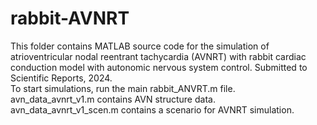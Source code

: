 # rabbit-AVNRT
This folder contains MATLAB source code for the simulation of atrioventricular nodal reentrant tachycardia (AVNRT) with rabbit cardiac conduction model with autonomic nervous system control.
Submitted to Scientific Reports, 2024.<br>
To start simulations, run the main rabbit_ANVRT.m file. <br>
avn_data_avnrt_v1.m contains AVN structure data.<br>
avn_data_avnrt_v1_scen.m contains a scenario for AVNRT simulation.<br>
